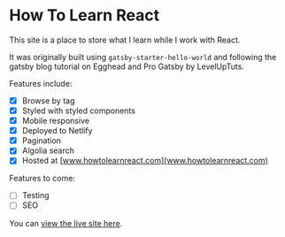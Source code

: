 # How To Learn React
This site is a place to store what I learn while I work with React. 

It was originally built using `gatsby-starter-hello-world` and following the gatsby blog tutorial on Egghead and Pro Gatsby by LevelUpTuts.

Features include:
- [x] Browse by tag
- [x] Styled with styled components
- [x] Mobile responsive
- [x] Deployed to Netlify
- [x] Pagination
- [x] Algolia search
- [x] Hosted at [www.howtolearnreact.com](www.howtolearnreact.com)

Features to come:
- [ ] Testing
- [ ] SEO

You can [view the live site here](www.howtolearnreact.com/).
